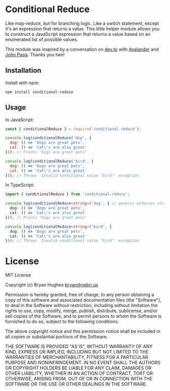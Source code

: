 # Conditional Reduce

Like map-reduce, but for branching logic. Like a switch statement, except it's an expression that returns a value. This little helper module allows you to construct a JavaScript expression that returns a value based on an enumerated list of possible values.

This module was inspired by a conversation on [dev.to](https://dev.to/nebrius/a-new-coding-style-for-switch-statements-in-javascript-typescript-ipe/) with [Avalander](https://github.com/Avalander) and [John Papa](https://github.com/johnpapa). Thanks you two!

## Installation

Install with npm:

```
npm install conditional-reduce
```

## Usage

In JavaScript:

```javascript
const { conditionalReduce } = require('conditional-reduce');

console.log(conditionalReduce('dog', {
  dog: () => 'Dogs are great pets',
  cat: () => 'Cat\'s are also great'
})); // Prints "Dogs are great pets"

console.log(conditionalReduce('bird', {
  dog: () => 'Dogs are great pets',
  cat: () => 'Cat\'s are also great'
})); // Throws 'Invalid conditional value "bird"' exception
```

In TypeScript:

```typescript
import { conditionalReduce } from 'conditional-reduce';

console.log(conditionalReduce<string>('dog', { // generic enforces string return type on all branches
  dog: () => 'Dogs are great pets',
  cat: () => 'Cat\'s are also great'
})); // Prints "Dogs are great pets"

console.log(conditionalReduce<string>('bird', {
  dog: () => 'Dogs are great pets',
  cat: () => 'Cat\'s are also great'
})); // Throws 'Invalid conditional value "bird"' exception
```

# License

MIT License

Copyright (c) Bryan Hughes <bryan@nebri.us>

Permission is hereby granted, free of charge, to any person obtaining a copy
of this software and associated documentation files (the "Software"), to deal
in the Software without restriction, including without limitation the rights
to use, copy, modify, merge, publish, distribute, sublicense, and/or sell
copies of the Software, and to permit persons to whom the Software is
furnished to do so, subject to the following conditions:

The above copyright notice and this permission notice shall be included in all
copies or substantial portions of the Software.

THE SOFTWARE IS PROVIDED "AS IS", WITHOUT WARRANTY OF ANY KIND, EXPRESS OR
IMPLIED, INCLUDING BUT NOT LIMITED TO THE WARRANTIES OF MERCHANTABILITY,
FITNESS FOR A PARTICULAR PURPOSE AND NONINFRINGEMENT. IN NO EVENT SHALL THE
AUTHORS OR COPYRIGHT HOLDERS BE LIABLE FOR ANY CLAIM, DAMAGES OR OTHER
LIABILITY, WHETHER IN AN ACTION OF CONTRACT, TORT OR OTHERWISE, ARISING FROM,
OUT OF OR IN CONNECTION WITH THE SOFTWARE OR THE USE OR OTHER DEALINGS IN THE
SOFTWARE.
